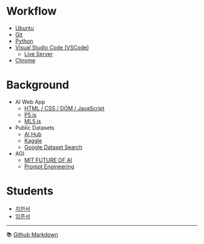# Workflow
- [Ubuntu](./workflow/ubuntu.md)
- [Git](./workflow/git.md)
- [Python](https://www.python.org/)
- [Visual Studio Code (VSCode)](https://code.visualstudio.com/)
  - [Live Server](https://ritwickdey.github.io/vscode-live-server/) 
- [Chrome](https://www.google.com/chrome/)

# Background
- AI Web App
  - [HTML / CSS / DOM / JavaScript](./background/html.md)
  - [P5.js](./background/p5.md)  
  - [ML5.js](./background/ml5.md)
- Public Datasets
  - [AI Hub](https://aihub.or.kr/)
  - [Kaggle](https://www.kaggle.com/)
  - [Google Dataset Search](https://datasetsearch.research.google.com/)
- AGI
  - [MIT FUTURE OF AI](https://futureofai.mit.edu/)
  - [Prompt Engineering](./background/pe.md)


# Students
- [지한서](./han-seo/project.md) 
- [임준서](./jun-seo/project.md)


---

:books: [Github Markdown](https://docs.github.com/en/get-started/writing-on-github/getting-started-with-writing-and-formatting-on-github/basic-writing-and-formatting-syntax)
 
